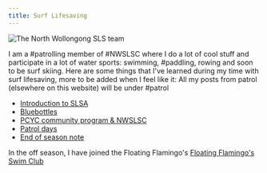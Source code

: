 ```yaml
---
title: Surf Lifesaving
---
```


![The North Wollongong SLS team](pics/sls-teaam.png)


I am a #patrolling member of #NWSLSC where I do a lot of cool stuff and participate in a lot of water sports: swimming, #paddling, rowing and soon to be surf skiing. Here are some things that I've learned during my time with surf lifesaving, more to be added when I feel like it:
All my posts from patrol (elsewhere on this website) will be under #patrol 
- [Introduction to SLSA](./my-introduction.md)
- [Bluebottles](./bluebottles.md)
- [PCYC community program & NWSLSC](./pcyc-community-program.md)
- [Patrol days](./patrol-days.md)
- [End of season note](./end-of-season-note2.md)

In the off season, I have joined the Floating Flamingo's [Floating Flamingo's Swim Club](/life/swimming-and-surfing/floating-flammingos)
